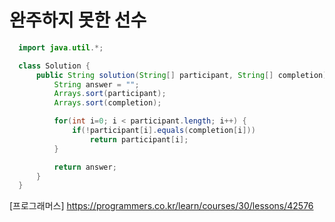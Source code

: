 # 완주하지 못한 선수

```JAVA
  import java.util.*;

  class Solution {
      public String solution(String[] participant, String[] completion) {
          String answer = "";
          Arrays.sort(participant);
          Arrays.sort(completion);

          for(int i=0; i < participant.length; i++) {
              if(!participant[i].equals(completion[i]))
                  return participant[i];
          }

          return answer;
      }
  }
```


[프로그래머스] https://programmers.co.kr/learn/courses/30/lessons/42576
